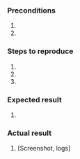 <!--- Provide a general summary of the issue in the Title above -->

### Preconditions
<!--- Provide a more detailed information of environment you use -->
<!--- Magento version, tag, HEAD, etc., PHP & MySQL version, etc.. -->
1. 
2. 

### Steps to reproduce
<!--- Provide a set of unambiguous steps to reproduce this bug include code, if relevant  -->
1. 
2. 
3. 

### Expected result
<!--- Tell us what should happen -->
1. 

### Actual result
<!--- Tell us what happens instead -->
1. [Screenshot, logs]

<!--- (This may be platform independent comment) -->
